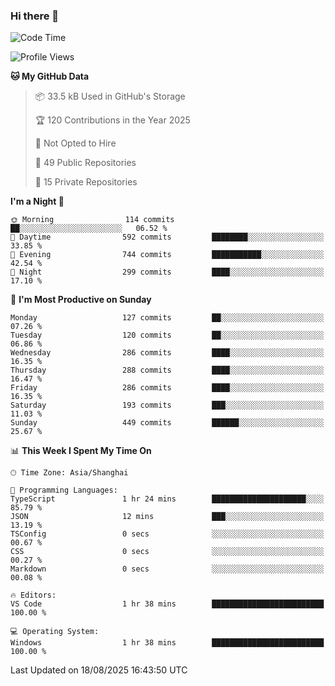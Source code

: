 ### Hi there 👋

<!--
**robinWongM/robinWongM** is a ✨ _special_ ✨ repository because its `README.md` (this file) appears on your GitHub profile.

Here are some ideas to get you started:

- 🔭 I’m currently working on ...
- 🌱 I’m currently learning ...
- 👯 I’m looking to collaborate on ...
- 🤔 I’m looking for help with ...
- 💬 Ask me about ...
- 📫 How to reach me: ...
- 😄 Pronouns: ...
- ⚡ Fun fact: ...
-->

<!--START_SECTION:waka-->
![Code Time](http://img.shields.io/badge/Code%20Time-272%20hrs%2011%20mins-blue)

![Profile Views](http://img.shields.io/badge/Profile%20Views-0-blue)

**🐱 My GitHub Data** 

> 📦 33.5 kB Used in GitHub's Storage 
 > 
> 🏆 120 Contributions in the Year 2025
 > 
> 🚫 Not Opted to Hire
 > 
> 📜 49 Public Repositories 
 > 
> 🔑 15 Private Repositories 
 > 
**I'm a Night 🦉** 

```text
🌞 Morning                114 commits         ██░░░░░░░░░░░░░░░░░░░░░░░   06.52 % 
🌆 Daytime                592 commits         ████████░░░░░░░░░░░░░░░░░   33.85 % 
🌃 Evening                744 commits         ███████████░░░░░░░░░░░░░░   42.54 % 
🌙 Night                  299 commits         ████░░░░░░░░░░░░░░░░░░░░░   17.10 % 
```
📅 **I'm Most Productive on Sunday** 

```text
Monday                   127 commits         ██░░░░░░░░░░░░░░░░░░░░░░░   07.26 % 
Tuesday                  120 commits         ██░░░░░░░░░░░░░░░░░░░░░░░   06.86 % 
Wednesday                286 commits         ████░░░░░░░░░░░░░░░░░░░░░   16.35 % 
Thursday                 288 commits         ████░░░░░░░░░░░░░░░░░░░░░   16.47 % 
Friday                   286 commits         ████░░░░░░░░░░░░░░░░░░░░░   16.35 % 
Saturday                 193 commits         ███░░░░░░░░░░░░░░░░░░░░░░   11.03 % 
Sunday                   449 commits         ██████░░░░░░░░░░░░░░░░░░░   25.67 % 
```


📊 **This Week I Spent My Time On** 

```text
🕑︎ Time Zone: Asia/Shanghai

💬 Programming Languages: 
TypeScript               1 hr 24 mins        █████████████████████░░░░   85.79 % 
JSON                     12 mins             ███░░░░░░░░░░░░░░░░░░░░░░   13.19 % 
TSConfig                 0 secs              ░░░░░░░░░░░░░░░░░░░░░░░░░   00.67 % 
CSS                      0 secs              ░░░░░░░░░░░░░░░░░░░░░░░░░   00.27 % 
Markdown                 0 secs              ░░░░░░░░░░░░░░░░░░░░░░░░░   00.08 % 

🔥 Editors: 
VS Code                  1 hr 38 mins        █████████████████████████   100.00 % 

💻 Operating System: 
Windows                  1 hr 38 mins        █████████████████████████   100.00 % 
```


 Last Updated on 18/08/2025 16:43:50 UTC
<!--END_SECTION:waka-->
